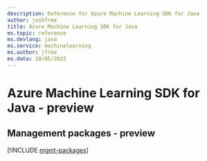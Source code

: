 ```yaml
---
description: Reference for Azure Machine Learning SDK for Java
author: joshfree
title: Azure Machine Learning SDK for Java
ms.topic: reference
ms.devlang: java
ms.service: machinelearning
ms.author: jfree
ms.data: 10/05/2022
---
```

# Azure Machine Learning SDK for Java - preview

## Management packages - preview
[!INCLUDE [mgmt-packages](machine-learning-mgmt-index.md)]